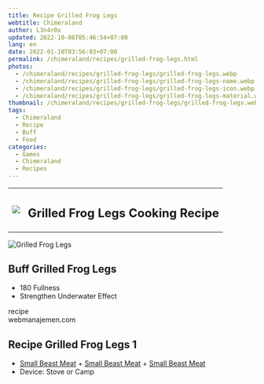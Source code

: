 ```yaml
---
title: Recipe Grilled Frog Legs
webtitle: Chimeraland
author: L3n4r0x
updated: 2022-10-06T05:46:54+07:00
lang: en
date: 2022-01-10T03:56:03+07:00
permalink: /chimeraland/recipes/grilled-frog-legs.html
photos:
  - /chimeraland/recipes/grilled-frog-legs/grilled-frog-legs.webp
  - /chimeraland/recipes/grilled-frog-legs/grilled-frog-legs-name.webp
  - /chimeraland/recipes/grilled-frog-legs/grilled-frog-legs-icon.webp
  - /chimeraland/recipes/grilled-frog-legs/grilled-frog-legs-material.webp
thumbnail: /chimeraland/recipes/grilled-frog-legs/grilled-frog-legs.webp
tags:
  - Chimeraland
  - Recipe
  - Buff
  - Food
categories:
  - Games
  - Chimeraland
  - Recipes
---
```


<section id="bootstrap-wrapper"><link rel="stylesheet" href="https://cdn.statically.io/gh/dimaslanjaka/Web-Manajemen/40ac3225/css/bootstrap-4.5-wrapper.css"/><div class="row mb-2"><div class="col-md-12 mb-2"><table class="table" id="post-info"><tbody><tr><td><img class="d-inline-block me-2" src="/chimeraland/recipes/grilled-frog-legs/grilled-frog-legs-icon.webp" width="auto" height="auto"/></td><td><h1 class="fs-5">Grilled Frog Legs Cooking Recipe</h1></td></tr></tbody></table></div></div><div class="card mb-2"><div class="row g-0"><div class="col-sm-4 position-relative mb-2"><img src="/chimeraland/recipes/grilled-frog-legs/grilled-frog-legs-material.webp" class="card-img fit-cover w-100 h-100" alt="Grilled Frog Legs" data-fancybox="true"/></div><div class="col-sm-8 mb-2"><div class="card-body"><h2 class="card-title fs-5">Buff Grilled Frog Legs</h2><div class="card-text"><ul><li>180 Fullness</li><li>Strengthen Underwater Effect</li></ul></div><span class="badge rounded-pill bg-dark">recipe</span></div><div class="card-footer text-end text-muted">webmanajemen.com</div></div></div></div><div class="row mb-2"><div class="col-12 col-lg-6 recipe-item mb-2"><div class="card"><div class="card-body"><h2 class="card-title fs-5">Recipe Grilled Frog Legs 1</h2><div class="card-text"><ul><li><a class="text-decoration-none" href="/chimeraland/materials/small-beast-meat.html">Small Beast Meat</a><span> + </span><a class="text-decoration-none" href="/chimeraland/materials/small-beast-meat.html">Small Beast Meat</a><span> + </span><a class="text-decoration-none" href="/chimeraland/materials/small-beast-meat.html">Small Beast Meat</a></li><li>Device: Stove or Camp</li></ul></div></div></div></div></div></section>